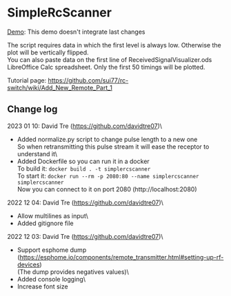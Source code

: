 # SimpleRcScanner

[Demo](http://test.sui.li/oszi): This demo doesn't integrate last changes

The script requires data in which the first level is always low. Otherwise the plot will be vertically flipped. \
You can also paste data on the first line of ReceivedSignalVisualizer.ods LibreOffice Calc spreadsheet. Only the first 50 timings will be plotted.

Tutorial page: <https://github.com/sui77/rc-switch/wiki/Add_New_Remote_Part_1>

## Change log

2023 01 10: David Tre (<https://github.com/davidtre07>)\
- Added normalize.py script to change pulse length to a new one\
  So when retransmitting this pulse stream it will ease the receptor to understand it\
- Added Dockerfile so you can run it in a docker\
  To build it: `docker build . -t simplercscanner`\
  To start it: `docker run --rm -p 2080:80 --name simplercscanner simplercscanner`\
    Now you can connect to it on port 2080 (http://localhost:2080)

2022 12 04: David Tre (<https://github.com/davidtre07>)\
- Allow multilines as input\
- Added gitignore file

2022 12 03: David Tre (<https://github.com/davidtre07>)\
- Support esphome dump (<https://esphome.io/components/remote_transmitter.html#setting-up-rf-devices>)\
  (The dump provides negatives values)\
- Added console logging\
- Increase font size
